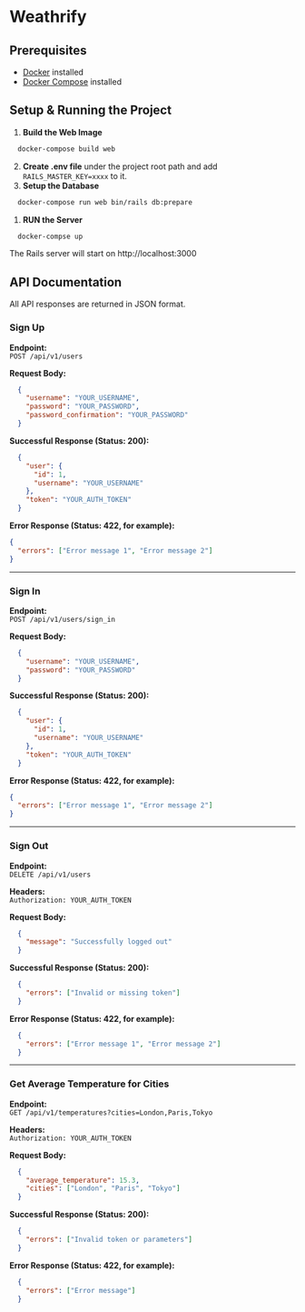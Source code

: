 # Weathrify


## Prerequisites

- [Docker](https://docs.docker.com/get-docker/) installed
- [Docker Compose](https://docs.docker.com/compose/install/) installed

## Setup & Running the Project

1. **Build the Web Image**  
  ```bash
    docker-compose build web
  ```
2. **Create .env file** under the project root path and add `RAILS_MASTER_KEY=xxxx` to it.   
1. **Setup the Database**  
  ```bash
    docker-compose run web bin/rails db:prepare
  ```

1. **RUN the Server**
  ```bash
    docker-compse up
  ```
  The Rails server will start on http://localhost:3000

## API Documentation

All API responses are returned in JSON format.

### Sign Up

**Endpoint:**  
`POST /api/v1/users`

**Request Body:**  
```json
  {
    "username": "YOUR_USERNAME",
    "password": "YOUR_PASSWORD",
    "password_confirmation": "YOUR_PASSWORD"
  }
```

**Successful Response (Status: 200):**
```json
  {
    "user": {
      "id": 1,
      "username": "YOUR_USERNAME"
    },
    "token": "YOUR_AUTH_TOKEN"
  }
```

**Error Response (Status: 422, for example):**
```json
{
  "errors": ["Error message 1", "Error message 2"]
}
```

---

### Sign In

**Endpoint:**  
`POST /api/v1/users/sign_in`

**Request Body:**  
```json
  {
    "username": "YOUR_USERNAME",
    "password": "YOUR_PASSWORD"
  }
```

**Successful Response (Status: 200):**
```json
  {
    "user": {
      "id": 1,
      "username": "YOUR_USERNAME"
    },
    "token": "YOUR_AUTH_TOKEN"
  }
```

**Error Response (Status: 422, for example):**
```json
{
  "errors": ["Error message 1", "Error message 2"]
}
```

---

### Sign Out

**Endpoint:**  
`DELETE /api/v1/users`

**Headers:**  
`Authorization: YOUR_AUTH_TOKEN`

**Request Body:**  
```json
  {
    "message": "Successfully logged out"
  }
```

**Successful Response (Status: 200):**
```json
  {
    "errors": ["Invalid or missing token"]
  }
```

**Error Response (Status: 422, for example):**
```json
  {
    "errors": ["Error message 1", "Error message 2"]
  }
```

---

### Get Average Temperature for Cities

**Endpoint:**  
`GET /api/v1/temperatures?cities=London,Paris,Tokyo`

**Headers:**  
`Authorization: YOUR_AUTH_TOKEN`

**Request Body:**  
```json
  {
    "average_temperature": 15.3,
    "cities": ["London", "Paris", "Tokyo"]
  }
```

**Successful Response (Status: 200):**
```json
  {
    "errors": ["Invalid token or parameters"]
  }
```

**Error Response (Status: 422, for example):**
```json
  {
    "errors": ["Error message"]
  }
```
